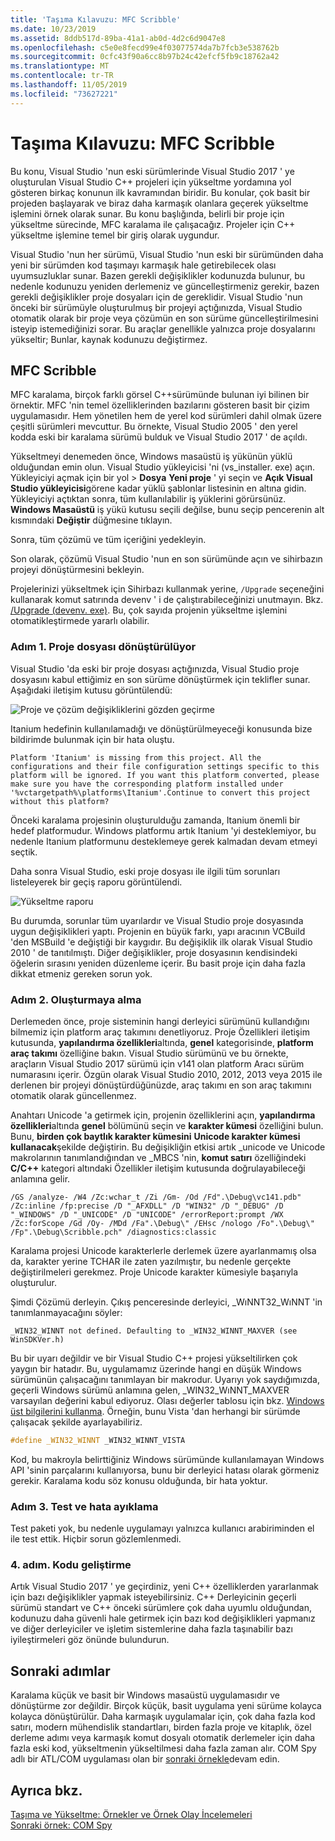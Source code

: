 ```yaml
---
title: 'Taşıma Kılavuzu: MFC Scribble'
ms.date: 10/23/2019
ms.assetid: 8ddb517d-89ba-41a1-ab0d-4d2c6d9047e8
ms.openlocfilehash: c5e0e8fecd99e4f03077574da7b7fcb3e538762b
ms.sourcegitcommit: 0cfc43f90a6cc8b97b24c42efcf5fb9c18762a42
ms.translationtype: MT
ms.contentlocale: tr-TR
ms.lasthandoff: 11/05/2019
ms.locfileid: "73627221"
---
```

# <a name="porting-guide-mfc-scribble"></a>Taşıma Kılavuzu: MFC Scribble

Bu konu, Visual Studio 'nun eski sürümlerinde Visual Studio 2017 ' ye oluşturulan Visual Studio C++ projeleri için yükseltme yordamına yol gösteren birkaç konunun ilk kavramından biridir. Bu konular, çok basit bir projeden başlayarak ve biraz daha karmaşık olanlara geçerek yükseltme işlemini örnek olarak sunar. Bu konu başlığında, belirli bir proje için yükseltme sürecinde, MFC karalama ile çalışacağız. Projeler için C++ yükseltme işlemine temel bir giriş olarak uygundur.

Visual Studio 'nun her sürümü, Visual Studio 'nun eski bir sürümünden daha yeni bir sürümden kod taşımayı karmaşık hale getirebilecek olası uyumsuzluklar sunar. Bazen gerekli değişiklikler kodunuzda bulunur, bu nedenle kodunuzu yeniden derlemeniz ve güncelleştirmeniz gerekir, bazen gerekli değişiklikler proje dosyaları için de gereklidir. Visual Studio 'nun önceki bir sürümüyle oluşturulmuş bir projeyi açtığınızda, Visual Studio otomatik olarak bir proje veya çözümün en son sürüme güncelleştirilmesini isteyip istemediğinizi sorar. Bu araçlar genellikle yalnızca proje dosyalarını yükseltir; Bunlar, kaynak kodunuzu değiştirmez.

## <a name="mfc-scribble"></a>MFC Scribble

MFC karalama, birçok farklı görsel C++sürümünde bulunan iyi bilinen bir örnektir. MFC 'nin temel özelliklerinden bazılarını gösteren basit bir çizim uygulamasıdır. Hem yönetilen hem de yerel kod sürümleri dahil olmak üzere çeşitli sürümleri mevcuttur. Bu örnekte, Visual Studio 2005 ' den yerel kodda eski bir karalama sürümü bulduk ve Visual Studio 2017 ' de açıldı.

Yükseltmeyi denemeden önce, Windows masaüstü iş yükünün yüklü olduğundan emin olun. Visual Studio yükleyicisi 'ni (vs_installer. exe) açın. Yükleyiciyi açmak için bir yol > **Dosya** **Yeni proje** ' yi seçin ve **Açık Visual Studio yükleyicisi**görene kadar yüklü şablonlar listesinin en altına gidin. Yükleyiciyi açtıktan sonra, tüm kullanılabilir iş yüklerini görürsünüz. **Windows Masaüstü** iş yükü kutusu seçili değilse, bunu seçip pencerenin alt kısmındaki **Değiştir** düğmesine tıklayın.

Sonra, tüm çözümü ve tüm içeriğini yedekleyin.

Son olarak, çözümü Visual Studio 'nun en son sürümünde açın ve sihirbazın projeyi dönüştürmesini bekleyin. 

Projelerinizi yükseltmek için Sihirbazı kullanmak yerine, `/Upgrade` seçeneğini kullanarak komut satırında devenv ' i de çalıştırabileceğinizi unutmayın. Bkz. [/Upgrade (devenv. exe)](/visualstudio/ide/reference/upgrade-devenv-exe). Bu, çok sayıda projenin yükseltme işlemini otomatikleştirmede yararlı olabilir.

### <a name="step-1-converting-the-project-file"></a>Adım 1. Proje dosyası dönüştürülüyor

Visual Studio 'da eski bir proje dosyası açtığınızda, Visual Studio proje dosyasını kabul ettiğimiz en son sürüme dönüştürmek için teklifler sunar. Aşağıdaki iletişim kutusu görüntülendü:

![Proje ve çözüm değişikliklerini gözden geçirme](../porting/media/scribbleprojectupgrade.PNG "Proje ve çözüm değişikliklerini gözden geçirme")

Itanium hedefinin kullanılamadığı ve dönüştürülmeyeceği konusunda bize bildirimde bulunmak için bir hata oluştu.

```Output
Platform 'Itanium' is missing from this project. All the configurations and their file configuration settings specific to this platform will be ignored. If you want this platform converted, please make sure you have the corresponding platform installed under '%vctargetpath%\platforms\Itanium'.Continue to convert this project without this platform?
```

Önceki karalama projesinin oluşturulduğu zamanda, Itanium önemli bir hedef platformudur. Windows platformu artık Itanium 'yi desteklemiyor, bu nedenle Itanium platformunu desteklemeye gerek kalmadan devam etmeyi seçtik.

Daha sonra Visual Studio, eski proje dosyası ile ilgili tüm sorunları listeleyerek bir geçiş raporu görüntülendi.

![Yükseltme raporu](../porting/media/scribblemigrationreport.PNG "Yükseltme raporu")

Bu durumda, sorunlar tüm uyarılardır ve Visual Studio proje dosyasında uygun değişiklikleri yaptı. Projenin en büyük farkı, yapı aracının VCBuild 'den MSBuild 'e değiştiği bir kaygıdır. Bu değişiklik ilk olarak Visual Studio 2010 ' de tanıtılmıştı. Diğer değişiklikler, proje dosyasının kendisindeki öğelerin sırasını yeniden düzenleme içerir. Bu basit proje için daha fazla dikkat etmeniz gereken sorun yok.

### <a name="step-2-getting-it-to-build"></a>Adım 2. Oluşturmaya alma

Derlemeden önce, proje sisteminin hangi derleyici sürümünü kullandığını bilmemiz için platform araç takımını denetliyoruz. Proje Özellikleri iletişim kutusunda, **yapılandırma özellikleri**altında, **genel** kategorisinde, **platform araç takımı** özelliğine bakın. Visual Studio sürümünü ve bu örnekte, araçların Visual Studio 2017 sürümü için v141 olan platform Aracı sürüm numarasını içerir. Özgün olarak Visual Studio 2010, 2012, 2013 veya 2015 ile derlenen bir projeyi dönüştürdüğünüzde, araç takımı en son araç takımını otomatik olarak güncellenmez.

Anahtarı Unicode 'a getirmek için, projenin özelliklerini açın, **yapılandırma özellikleri**altında **genel** bölümünü seçin ve **karakter kümesi** özelliğini bulun. Bunu, **birden çok baytlık karakter kümesini** **Unicode karakter kümesi kullanacak**şekilde değiştirin. Bu değişikliğin etkisi artık _unicode ve Unicode makrolarının tanımlandığından ve _MBCS 'nin, **komut satırı** özelliğindeki **C/C++**  kategori altındaki Özellikler iletişim kutusunda doğrulayabileceği anlamına gelir.

```Output
/GS /analyze- /W4 /Zc:wchar_t /Zi /Gm- /Od /Fd".\Debug\vc141.pdb" /Zc:inline /fp:precise /D "_AFXDLL" /D "WIN32" /D "_DEBUG" /D "_WINDOWS" /D "_UNICODE" /D "UNICODE" /errorReport:prompt /WX /Zc:forScope /Gd /Oy- /MDd /Fa".\Debug\" /EHsc /nologo /Fo".\Debug\" /Fp".\Debug\Scribble.pch" /diagnostics:classic
```

Karalama projesi Unicode karakterlerle derlemek üzere ayarlanmamış olsa da, karakter yerine TCHAR ile zaten yazılmıştır, bu nedenle gerçekte değiştirilmeleri gerekmez. Proje Unicode karakter kümesiyle başarıyla oluşturulur.

Şimdi Çözümü derleyin. Çıkış penceresinde derleyici, _WıNNT32_WıNNT 'in tanımlanmayacağını söyler:

```Output
_WIN32_WINNT not defined. Defaulting to _WIN32_WINNT_MAXVER (see WinSDKVer.h)
```

Bu bir uyarı değildir ve bir Visual Studio C++ projesi yükseltilirken çok yaygın bir hatadır. Bu, uygulamamız üzerinde hangi en düşük Windows sürümünün çalışacağını tanımlayan bir makrodur. Uyarıyı yok saydığımızda, geçerli Windows sürümü anlamına gelen, _WIN32_WıNNT_MAXVER varsayılan değerini kabul ediyoruz. Olası değerler tablosu için bkz. [Windows üst bilgilerini kullanma](/windows/win32/WinProg/using-the-windows-headers). Örneğin, bunu Vista 'dan herhangi bir sürümde çalışacak şekilde ayarlayabiliriz.

```cpp
#define _WIN32_WINNT _WIN32_WINNT_VISTA
```

Kod, bu makroyla belirttiğiniz Windows sürümünde kullanılamayan Windows API 'sinin parçalarını kullanıyorsa, bunu bir derleyici hatası olarak görmeniz gerekir. Karalama kodu söz konusu olduğunda, bir hata yoktur.

### <a name="step-3-testing-and-debugging"></a>Adım 3. Test ve hata ayıklama

Test paketi yok, bu nedenle uygulamayı yalnızca kullanıcı arabiriminden el ile test ettik. Hiçbir sorun gözlemlenmedi.

### <a name="step-4-improve-the-code"></a>4\. adım. Kodu geliştirme

Artık Visual Studio 2017 ' ye geçirdiniz, yeni C++ özelliklerden yararlanmak için bazı değişiklikler yapmak isteyebilirsiniz. C++ Derleyicinin geçerli sürümü standart ve C++ önceki sürümlere çok daha uyumlu olduğundan, kodunuzu daha güvenli hale getirmek için bazı kod değişiklikleri yapmanız ve diğer derleyiciler ve işletim sistemlerine daha fazla taşınabilir bazı iyileştirmeleri göz önünde bulundurun.

## <a name="next-steps"></a>Sonraki adımlar

Karalama küçük ve basit bir Windows masaüstü uygulamasıdır ve dönüştürme zor değildir. Birçok küçük, basit uygulama yeni sürüme kolayca kolayca dönüştürülür.  Daha karmaşık uygulamalar için, çok daha fazla kod satırı, modern mühendislik standartları, birden fazla proje ve kitaplık, özel derleme adımı veya karmaşık komut dosyalı otomatik derlemeler için daha fazla eski kod, yükseltmenin yükseltilmesi daha fazla zaman alır. COM Spy adlı bir ATL/COM uygulaması olan bir [sonraki örnekle](../porting/porting-guide-com-spy.md)devam edin.

## <a name="see-also"></a>Ayrıca bkz.

[Taşıma ve Yükseltme: Örnekler ve Örnek Olay İncelemeleri](../porting/porting-and-upgrading-examples-and-case-studies.md)<br/>
[Sonraki örnek: COM Spy](../porting/porting-guide-com-spy.md)
